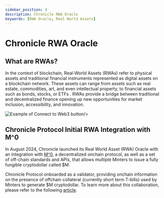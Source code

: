 ```yaml
---
sidebar_position: 4
description: Chronicle RWA Oracle
keywords: [RWA Oracle, Real World Assets]
---
```


# Chronicle RWA Oracle

## What are RWAs?

In the context of blockchain, Real-World Assets (RWAs) refer to physical assets and traditional financial instruments represented as digital assets on a blockchain network. These assets can range from assets such as real estate, commodities, art, and even intellectual property, to financial assets such as bonds, stocks, or ETFs . RWAs provide a bridge between traditional and decentralized finance opening up new opportunities for market inclusion, accessibility, and innovation.

<div style={{textAlign: 'center'}}>
<img
    src="/img/Intro/Dive/rwa.png"
    alt="Example of Connect to Web3 button"
 
/>
</div>

## Chronicle Protocol Initial RWA Integration with M^0

In August 2024, Chronicle launched its Real World Asset (RWA) Oracle with an integration with [M^0](https://www.m0.org/), a decentralized onchain protocol, as well as a set of off-chain standards and APIs, that allows multiple Minters to issue a fully fungible cryptodollar called $M.

Chronicle Protocol onboarded as a validator, providing onchain information on the presence of offchain collateral (currently short term T-bills) used by Minters to generate $M cryptodollar. To learn more about this collaboration, please refer to the following [article](https://chroniclelabs.org/blog/m-0-and-chronicle-raising-the-standard-in-collateral-verification-with-the-rwa-oracle).
